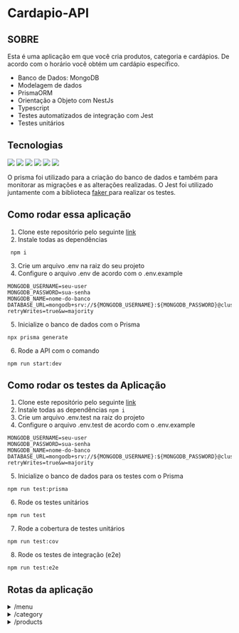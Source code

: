 # Cardapio-API 

## SOBRE 

Esta é uma aplicação em que você cria produtos, categoria e cardápios. De acordo com o horário você obtém um cardápio específico. 

- Banco de Dados: MongoDB
- Modelagem de dados
- PrismaORM
- Orientação a Objeto com NestJs
- Typescript
- Testes automatizados de integração com Jest
- Testes unitários

## Tecnologias

<p>
  <img src="https://img.shields.io/badge/MongoDB-4EA94B?style=for-the-badge&logo=mongodb&logoColor=white" />
  <img src="https://img.shields.io/badge/Jest-C21325?style=for-the-badge&logo=jest&logoColor=white" />
  <img src="https://img.shields.io/badge/nestjs-E0234E?style=for-the-badge&logo=nestjs&logoColor=white" />
  <img src="https://img.shields.io/badge/Postman-FF6C37?style=for-the-badge&logo=Postman&logoColor=white" />
  <img src="https://img.shields.io/badge/Prisma-3982CE?style=for-the-badge&logo=Prisma&logoColor=white" />
  <img src="https://img.shields.io/badge/TypeScript-007ACC?style=for-the-badge&logo=typescript&logoColor=white" />
</p>
O prisma foi utilizado para a criação do banco de dados e também para monitorar as migrações e as alterações realizadas. O Jest foi utilizado juntamente com a biblioteca <a href="https://fakerjs.dev/api/"> faker </a> para realizar os testes. 

## Como rodar essa aplicação

1. Clone este repositório pelo seguinte <a href="https://github.com/taisoliva/cardapio-api.git"> link </a>
2.  Instale todas as dependências 
```
 npm i
```
3. Crie um arquivo .env na raiz do seu projeto
4. Configure o arquivo .env de acordo com o .env.example
```
MONGODB_USERNAME=seu-user
MONGODB_PASSWORD=sua-senha
MONGODB_NAME=nome-do-banco
DATABASE_URL=mongodb+srv://${MONGODB_USERNAME}:${MONGODB_PASSWORD}@cluster0.tawzcp8.mongodb.net/${MONGODB_NAME}?retryWrites=true&w=majority

```
5. Inicialize o banco de dados com o Prisma
```
npx prisma generate
```
6. Rode a API com o comando
```
npm run start:dev
```

## Como rodar os testes da Aplicação

1. Clone este repositório pelo seguinte <a href="https://github.com/taisoliva/cardapio-api.git"> link </a>
2.  Instale todas as dependências 
```npm i ```
3. Crie um arquivo .env.test na raiz do projeto
4. Configure o arquivo .env.test de acordo com o .env.example
```
MONGODB_USERNAME=seu-user
MONGODB_PASSWORD=sua-senha
MONGODB_NAME=nome-do-banco
DATABASE_URL=mongodb+srv://${MONGODB_USERNAME}:${MONGODB_PASSWORD}@cluster0.tawzcp8.mongodb.net/${MONGODB_NAME}?retryWrites=true&w=majority

```
5. Inicialize o banco de dados para os testes com o Prisma
```
npm run test:prisma
```
6. Rode os testes unitários
```
npm run test
```
7. Rode a cobertura de testes unitários
```
npm run test:cov
```
8. Rode os testes de integração (e2e)
```
npm run test:e2e
```

## Rotas da aplicação

<details>
  <summary>/menu</summary>

  Você pode usar os seguintes métodos HTTP para interagir com este projeto:

  - **GET: /menu** Use o método GET para recuperar informações de menus. Exemplo de retorno
    ```
     [
      {
        "id": "6532f95f1ffffd75e088d384",
        "name": "Bolos e Tortas!",
        "type": "noturno",
        "products": [
            {
                "id": "65332fae38310a4e610a1f38",
                "name": "Bolo de Cenoura!!",
                "price": 1200,
                "image": "https://assets.unileversolutions.com/recipes-v2/67405.jpg",
                "description": "Bolo feito com cenouras recém colhidas e uma deliciosa cobertura de chocolate",
                "menuId": "6532f95f1ffffd75e088d384",
                "categoryId": "6532f9601ffffd75e088d385"
            }
        ]
      }
    ]
    ```
  - **GET: /menu/menuID** Use o método GET para recuperar informações de um menu específico.
 
  
  - **POST: /menu** Use o método POST para criar novos recursos no projeto. Necessário passar o seguinte body
    ```
    body = {
      name: "Nome do seu Menu",
      type: "diurno" | "noturno"
    }
    ```
 
  - **PATCH: /menu/menuId** Use o método PATCH para atualizar parcialmente algum menu. Necessário passar no body o que se deseja atualizar:
    ```
    body = {
      name: "Nome do Menu Atualizado",
    }
    ```
 
  - **DELETE: /menu/menuId** Use o método DELETE para excluir um menu específico

</details>

<details>
  <summary>/category</summary>

  Você pode usar os seguintes métodos HTTP para interagir com este projeto:

  - **GET: /category** Use o método GET para recuperar informações das categorias. Exemplo de retorno
    ```
     [
       {
        "id": "6532f9601ffffd75e088d385",
        "name": "Doce",
        "products": [
            {
                "id": "65332fae38310a4e610a1f38",
                "name": "Bolo de Cenoura!!",
                "price": 1200,
                "image": "https://assets.unileversolutions.com/recipes-v2/67405.jpg",
                "description": "Bolo feito com cenouras recém colhidas e uma deliciosa cobertura de chocolate",
                "menuId": "6532f95f1ffffd75e088d384",
                "categoryId": "6532f9601ffffd75e088d385"
            }
        ]
      }
    ]
    ```
  - **GET: /category/categoryID** Use o método GET para recuperar informações de uma categoria específica.
 
  
  - **POST: /category** Use o método POST para criar novos recursos no projeto. Necessário passar o seguinte body
    ```
    body = {
      name: "Nome da Categoria",
    }
    ```
 
  - **PATCH: /category/categoryID** Use o método PATCH para atualizar parcialmente alguma categoria. Necessário passar no body o que se deseja atualizar:
    ```
    body = {
      name: "Nome da Categoria Atualizada",
    }
    ```
 
  - **DELETE: /category/categoryID** Use o método DELETE para excluir uma categoria específica

</details>

<details>
  <summary>/products</summary>

  Você pode usar os seguintes métodos HTTP para interagir com este projeto:

  - **GET: /products** Use o método GET para recuperar informações dos produtos. Exemplo de retorno
    ```
     [
      {
        "id": "65332fae38310a4e610a1f38",
        "name": "Bolo de Cenoura!!",
        "price": 1200,
        "image": "https://assets.unileversolutions.com/recipes-v2/67405.jpg",
        "description": "Bolo feito com cenouras recém colhidas e uma deliciosa cobertura de chocolate",
        "menuId": "6532f95f1ffffd75e088d384",
        "categoryId": "6532f9601ffffd75e088d385"
     }
    ]
    ```
  - **GET: /products/productID** Use o método GET para recuperar informações de um produto específico.
 
  
  - **POST: /products** Use o método POST para criar novos recursos no projeto. Necessário passar o seguinte body
    ```
    body = {
      name: "Nome do Produto",
      price: 1120,
      imagem: URL da Imagem,
      description: descrição breve do produto,
      menuId: menu_id,
      categoryId: category_id 
    }
    ```
 
  - **PATCH: /products/productID** Use o método PATCH para atualizar parcialmente algum produto. Necessário passar no body o que se deseja atualizar:
    ```
    body = {
      name: "Nome da Produto Atualizado",
    }
    ```
 
  - **DELETE: /products/productID** Use o método DELETE para excluir um produto específico.

</details>
